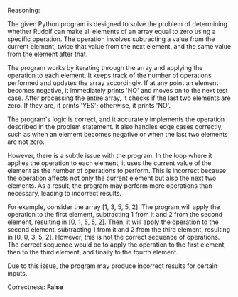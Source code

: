 Reasoning:

The given Python program is designed to solve the problem of determining whether Rudolf can make all elements of an array equal to zero using a specific operation. The operation involves subtracting a value from the current element, twice that value from the next element, and the same value from the element after that.

The program works by iterating through the array and applying the operation to each element. It keeps track of the number of operations performed and updates the array accordingly. If at any point an element becomes negative, it immediately prints 'NO' and moves on to the next test case. After processing the entire array, it checks if the last two elements are zero. If they are, it prints 'YES'; otherwise, it prints 'NO'.

The program's logic is correct, and it accurately implements the operation described in the problem statement. It also handles edge cases correctly, such as when an element becomes negative or when the last two elements are not zero.

However, there is a subtle issue with the program. In the loop where it applies the operation to each element, it uses the current value of the element as the number of operations to perform. This is incorrect because the operation affects not only the current element but also the next two elements. As a result, the program may perform more operations than necessary, leading to incorrect results.

For example, consider the array [1, 3, 5, 5, 2]. The program will apply the operation to the first element, subtracting 1 from it and 2 from the second element, resulting in [0, 1, 5, 5, 2]. Then, it will apply the operation to the second element, subtracting 1 from it and 2 from the third element, resulting in [0, 0, 3, 5, 2]. However, this is not the correct sequence of operations. The correct sequence would be to apply the operation to the first element, then to the third element, and finally to the fourth element.

Due to this issue, the program may produce incorrect results for certain inputs.

Correctness: **False**